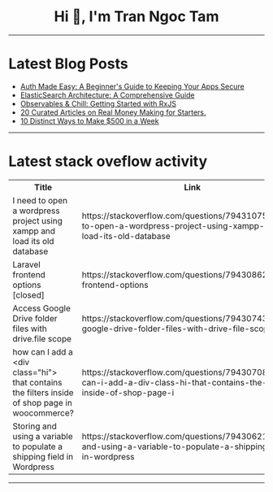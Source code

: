 <h1 align="center">Hi 👋, I'm Tran Ngoc Tam</h1>

---

# Latest Blog Posts 
<!-- BLOG-POST-LIST:START -->
- [Auth Made Easy: A Beginner&#39;s Guide to Keeping Your Apps Secure](https://dev.to/rijultp/auth-made-easy-a-beginners-guide-to-keeping-your-apps-secure-bmp)
- [ElasticSearch Architecture: A Comprehensive Guide](https://dev.to/wadee_sami_4562c11ecf8066/elasticsearch-architecture-a-comprehensive-guide-12me)
- [Observables &amp; Chill: Getting Started with RxJS](https://dev.to/lovestaco/observables-chill-getting-started-with-rxjs-4khe)
- [20 Curated Articles on Real Money Making for Starters.](https://dev.to/rare_source/20-curated-articles-on-real-money-making-for-starters-27pn)
- [10 Distinct Ways to Make $500 in a Week](https://dev.to/abubakersiddique761/10-distinct-ways-to-make-550-in-a-week-359k)
<!-- BLOG-POST-LIST:END -->

---

# Latest stack oveflow activity
<table>
  <tr><th>Title</th><th>Link</th></tr>
  <!-- STACKOVERFLOW:START --><tr><td>I need to open a wordpress project using xampp and load its old database</td><td>https://stackoverflow.com/questions/79431075/i-need-to-open-a-wordpress-project-using-xampp-and-load-its-old-database</td></tr><tr><td>Laravel frontend options [closed]</td><td>https://stackoverflow.com/questions/79430862/laravel-frontend-options</td></tr><tr><td>Access Google Drive folder files with drive.file scope</td><td>https://stackoverflow.com/questions/79430743/access-google-drive-folder-files-with-drive-file-scope</td></tr><tr><td>how can I add a &lt;div class=&quot;hi&quot;&gt; that contains the filters inside of shop page in woocommerce?</td><td>https://stackoverflow.com/questions/79430708/how-can-i-add-a-div-class-hi-that-contains-the-filters-inside-of-shop-page-i</td></tr><tr><td>Storing and using a variable to populate a shipping field in Wordpress</td><td>https://stackoverflow.com/questions/79430621/storing-and-using-a-variable-to-populate-a-shipping-field-in-wordpress</td></tr><!-- STACKOVERFLOW:END -->
</table>

---



